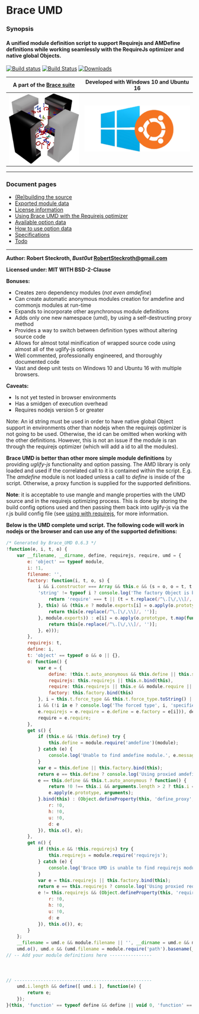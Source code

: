 # Brace UMD
### Synopsis

#### A unified module definition script to support Requirejs and AMDefine definitions while working seamlessly with the RequireJs optimizer and native global Objects.

[![Build status](https://ci.appveyor.com/api/projects/status/8ou8s3c7ocq0972h/branch/master?svg=true)](https://ci.appveyor.com/project/restarian/brace-umd/branch/master) [![Build Status](https://travis-ci.org/restarian/brace_umd.svg?branch=master)](https://travis-ci.org/restarian/brace_umd) [![Downloads](https://img.shields.io/npm/dm/brace_umd.svg?svg=true)](https://npmjs.org/package/brace_umd)


| A part of the [Brace suite](https://github.com/restarian/restarian/blob/master/brace/README.md)| Developed with Windows 10 and Ubuntu 16 
| ---- | ----
| ![Brace](https://raw.githubusercontent.com/restarian/restarian/master/brace/doc/image/brace_logo_small.png) | [![Ubuntu on Windows](https://raw.githubusercontent.com/restarian/restarian/master/doc/image/ubuntu_windows_logo.png)](https://github.com/Microsoft/BashOnWindows) | 


------

### Document pages
* [(Re)building the source](https://github.com/restarian/brace_umd/blob/master/doc/build.md)
* [Exported module data ](https://github.com/restarian/brace_umd/blob/master/doc/exported_data.md)
* [License information](https://github.com/restarian/brace_umd/blob/master/doc/license.md)
* [Using Brace UMD with the Requirejs optimizer](https://github.com/restarian/brace_umd/blob/master/doc/optimizer.md)
* [Available option data](https://github.com/restarian/brace_umd/blob/master/doc/options.md)
* [How to use option data](https://github.com/restarian/brace_umd/blob/master/doc/passing_option_data.md)
* [Specifications](https://github.com/restarian/brace_umd/blob/master/doc/specification.md)
* [Todo](https://github.com/restarian/brace_umd/blob/master/doc/todo.md)

----

**Author: Robert Steckroth, _Bust0ut_ [<RobertSteckroth@gmail.com>](mailto:robertsteckroth@gmail.com)**

**Licensed under: MIT WITH BSD-2-Clause**

**Bonuses:**
* Creates zero dependency modules (_not even amdefine_)
* Can create automatic anonymous modules creation for amdefine and commonjs modules at run-time
* Expands to incorporate other asynchronous module definitions
* Adds only one new namespace (umd), by using a self-destructing proxy method
* Provides a way to switch between definition types without altering source code
* Allows for almost total minification of wrapped source code using almost all of the uglify-js options
* Well commented, professionally engineered, and thoroughly documented code
* Vast and deep unit tests on Windows 10 and Ubuntu 16 with multiple browsers.

**Caveats:**
* Is not yet tested in browser environments
* Has a smidgen of execution overhead
* Requires nodejs version 5 or greater

Note: An id string must be used in order to have native global Object support in environments other than nodejs when the requirejs optimizer is not going to be used. Otherwise, the id can be omitted when working with the other definitions. However, this is not an issue if the module is ran through the requirejs optimizer (which will add a id to all the modules).

**Brace UMD is better than other more simple module definitions** by providing _uglify-js_ functionality and option passing. The AMD library is only loaded and used if the correlated call to it is contained within the script. E.g. The *amdefine* module is not loaded unless a call to *define* is inside of the script. Otherwise, a proxy function is supplied for the supported definitions.

**Note**: it is acceptable to use mangle and mangle properties with the UMD source and in the requirejs optimizing process. This is done by storing the build config options used and then passing them back into uglify-js via the r.js build config file (see [using with requirejs](https://github.com/restarian/brace_umd/blob/master/doc/optimizer.md), for more information.

**Below is the UMD complete umd script. The following code will work in nodejs or the browser and can use any of the supported definitions:**

```javascript
/* Generated by Brace_UMD 0.6.3 */
!function(e, i, t, o) {
    var __filename, __dirname, define, requirejs, require, umd = {
        e: 'object' == typeof module,
        i: !1,
        filename: '',
        factory: function(i, t, o, s) {
            i && i.constructor === Array && this.e && (s = o, o = t, t = i, i = this.filename), 
            'string' != typeof i ? console.log('The factory Object is being used but the module does not supply an id parameter. Skipping loading of the module.') : t.every(function(t) {
                return 'require' === t || (t = t.replace(/^\.[\/,\\]/, ''), ('factory' !== this.t.force_type || t in e) && (!this.e || t in module.exports) && t in e || !!console.log('The dependency', t, 'is not loaded into the factory. Skipping loading of the module', i));
            }, this) && (this.e ? module.exports[i] = o.apply(o.prototype, t.map(function(e, i) {
                return this[e.replace(/^\.[\/,\\]/, '')];
            }, module.exports)) : e[i] = o.apply(o.prototype, t.map(function(e, i) {
                return this[e.replace(/^\.[\/,\\]/, '')];
            }, e)));
        },
        requirejs: t,
        define: i,
        t: 'object' == typeof o && o || {},
        o: function() {
            var e = {
                define: !this.t.auto_anonymous && this.define || this.s.bind(this),
                requirejs: this.requirejs || this.n.bind(this),
                require: this.requirejs || this.e && module.require || this.factory.bind(this),
                factory: this.factory.bind(this)
            }, i = this.t.force_type && this.t.force_type.toString() || '';
            i && (!i in e ? console.log('The forced type', i, 'specified as an option is not supported by Brace UMD. Supported types are', Object.keys(e)) : (console.log('Forcing use of the definition type', i), 
            e.requirejs = e.require = e.define = e.factory = e[i])), define = e.define, requirejs = e.requirejs, 
            require = e.require;
        },
        get s() {
            if (this.e && !this.define) try {
                this.define = module.require('amdefine')(module);
            } catch (e) {
                console.log('Unable to find amdefine module.', e.message);
            }
            var e = this.define || this.factory.bind(this);
            return e == this.define ? console.log('Using proxied amdefine definition.') : console.log('Using factory proxied from amdefine call.'), 
            e == this.define && this.t.auto_anonymous ? function() {
                return !0 !== this.i && arguments.length > 2 ? this.i = arguments[0] : arguments.length <= 2 && (this.i = !0), 
                e.apply(e.prototype, arguments);
            }.bind(this) : (Object.defineProperty(this, 'define_proxy', {
                r: !0,
                h: !0,
                u: !0,
                d: e
            }), this.o(), e);
        },
        get n() {
            if (this.e && !this.requirejs) try {
                this.requirejs = module.require('requirejs');
            } catch (e) {
                console.log('Brace UMD is unable to find requirejs module.', e.message);
            }
            var e = this.requirejs || this.factory.bind(this);
            return e == this.requirejs ? console.log('Using proxied requirejs definition.') : console.log('Using factory proxied from requirejs call.'), 
            e != this.requirejs && (Object.defineProperty(this, 'requirejs_proxy', {
                r: !0,
                h: !0,
                u: !0,
                d: e
            }), this.o()), e;
        }
    };
    __filename = umd.e && module.filename || '', __dirname = umd.e && module.require('path').dirname(__filename) || '', 
    umd.o(), umd.e && (umd.filename = module.require('path').basename(__filename)), 
// -- Add your module definitions here ----------------



// ----------------------------------------------------
    umd.i.length && define([ umd.i ], function(e) {
        return e;
    });
}(this, 'function' == typeof define && define || void 0, 'function' == typeof requirejs && requirejs || void 0, {});
```
